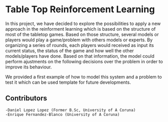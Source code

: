 # Table Top Reinforcement Learning

In this project, we have decided to explore the possibilities to apply a new approach in the reinforment learning which is based on the structure of most of the tabletop games. Based on those structure, several models or players would play a game/problem with others models or experts. By organizing a series of rounds, each players would received as input its current status, the status of the game and how well the other models/players have done. Based on that information, the model could perform ajustments on the following decisions over the problem in order to improve its behaviour.

We provided a first example of how to model this system and a problem to test it which can be used template for future developments.


## Contributors
    -Daniel Lopez Lopez (Former B.Sc, University of A Coruna)
    -Enrique Fernandez-Blanco (University of A Coruna)

